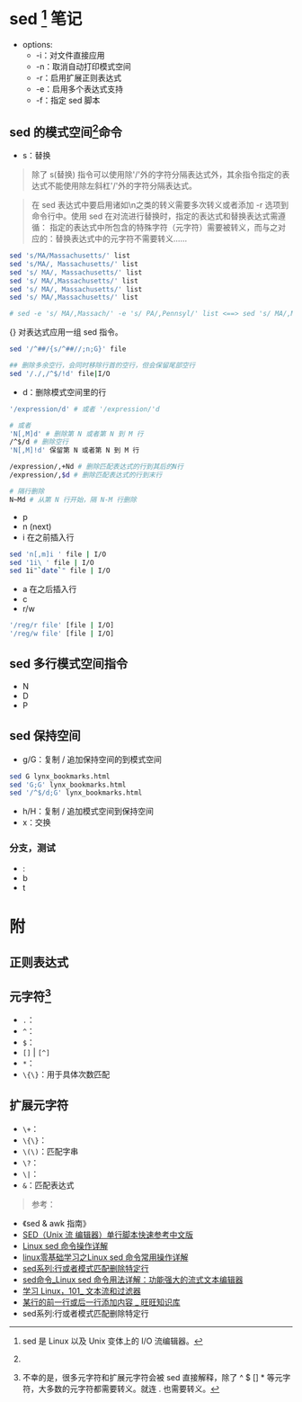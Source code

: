 <link href="../css/style.css" rel="stylesheet" type="text/css" />

# sed [^sed] 笔记

[^sed]: sed 是 Linux 以及 Unix 变体上的 I/O 流编辑器。

+ options:
  + -i：对文件直接应用
  + -n：取消自动打印模式空间
  + -r：启用扩展正则表达式
  + -e：启用多个表达式支持
  + -f：指定 sed 脚本

## sed 的模式空间[^model_space]命令

[^model_space]: 

+ s：替换

> 除了 s(替换) 指令可以使用除'/'外的字符分隔表达式外，其余指令指定的表达式不能使用除左斜杠'/'外的字符分隔表达式。

> 在 sed 表达式中要启用诸如\n之类的转义需要多次转义或者添加 -r 选项到命令行中。使用 sed 在对流进行替换时，指定的表达式和替换表达式需遵循： 指定的表达式中所包含的特殊字符（元字符）需要被转义，而与之对应的：替换表达式中的元字符不需要转义……

```Bash
sed 's/MA/Massachusetts/' list 
sed 's/MA/, Massachusetts/' list 
sed 's/ MA/, Massachusetts/' list 
sed 's/ MA/,Massachusetts/' list 
sed 's/ MA/, Massachusetts/' list 
sed 's/ MA/,Massachusetts/' list 

# sed -e 's/ MA/,Massach/' -e 's/ PA/,Pennsyl/' list <==> sed 's/ MA/,Massach/;s/ PA/,Pennsyl/' list

```

{} 对表达式应用一组 sed 指令。

```Bash
sed '/^##/{s/^##//;n;G}' file
```

```Bash
## 删除多余空行，会同时移除行首的空行，但会保留尾部空行
sed '/./,/^$/!d' file|I/O
```

+ d：删除模式空间里的行

```Bash
'/expression/d' # 或者 '/expression/'d

# 或者
'N[,M]d' # 删除第 N 或者第 N 到 M 行
/^$/d # 删除空行
'N[,M]!d' 保留第 N 或者第 N 到 M 行

/expression/,+Nd # 删除匹配表达式的行到其后的N行
/expression/,$d # 删除匹配表达式的行到末行

# 隔行删除
N~Md # 从第 N 行开始，隔 N-M 行删除
```

+ p
+ n (next)
+ i  在之前插入行

```Bash
sed 'n[,m]i ' file | I/O
sed '1i\ ' file | I/O
sed 1i"`date`" file | I/O
```

+ a 在之后插入行
+ c
+ r/w

```Bash
'/reg/r file' [file | I/O]
'/reg/w file' [file | I/O]
```

## sed 多行模式空间指令

+ N
+ D
+ P

## sed 保持空间

+ g/G：复制 / 追加保持空间的到模式空间

```Bash
sed G lynx_bookmarks.html 
sed 'G;G' lynx_bookmarks.html 
sed '/^$/d;G' lynx_bookmarks.html 
```

+ h/H：复制 / 追加模式空间到保持空间
+ x：交换

### 分支，测试

+ :
+ b
+ t

# 附
## 正则表达式
## 元字符[^meta_char]

+ `.`：
+ `^`：
+ `$`：
+ `[]` | `[^]`
+ `*`：
+ `\{\}`：用于具体次数匹配

## 扩展元字符
+ `\+`：
+ `\{\}`：
+ `\(\)`：匹配字串
+ `\?`：
+ `\|`：
+ `&`：匹配表达式
 
> 参考：

+ 《sed & awk 指南》
+ [SED（Unix 流 编辑器）单行脚本快速参考中文版](http://sed.sourceforge.net/sed1line_zh-CN.html)
+ [Linux sed 命令操作详解](https://www.linuxidc.com/Linux/2017-05/144214.htm)
+ [linux零基础学习之Linux sed 命令常用操作详解](http://blog.51cto.com/12306609/2060245)
+ [sed系列:行或者模式匹配删除特定行](http://www.cnblogs.com/eustoma/p/5452794.html)
+ [sed命令_Linux sed 命令用法详解：功能强大的流式文本编辑器](http://man.linuxde.net/sed#%E8%BF%BD%E5%8A%A0%EF%BC%88%E8%A1%8C%E4%B8%8B%EF%BC%89%EF%BC%9Aa\%E5%91%BD%E4%BB%A4)
+ [学习 Linux，101_ 文本流和过滤器](http://www.ibm.com/developerworks/cn/linux/l-lpic1-103-2/index.html)
+ [某行的前一行或后一行添加内容 _ 旺旺知识库](http://www.toxingwang.com/linux-unix/linux-basic/2721.html)
+ sed系列:行或者模式匹配删除特定行

[^meta_char]: 不幸的是，很多元字符和扩展元字符会被 sed 直接解释，除了 ^ $ [] * 等元字符，大多数的元字符都需要转义。就连 . 也需要转义。
